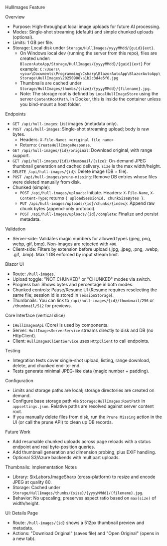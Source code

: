 HullImages Feature

Overview
- Purpose: High-throughput local image uploads for future AI processing.
- Modes: Single-shot streaming (default) and simple chunked uploads (optional).
- Limits: 1 GB per file.
- Storage: Local disk under `Storage/HullImages/yyyyMMdd/{guid}{ext}`.
  - On Windows local dev (running the server from this repo), files are created under:
    `BlazorAutoApp/Storage/HullImages/{yyyyMMdd}/{guid}{ext}`
    For example:
    `C:\Users\<you>\Documents\Programming\Csharp\BlazorAutoApp\BlazorAutoApp\Storage\HullImages\20250906\a1b2c3d4e5f6.jpg`
  - Thumbnails are cached under `Storage/HullImages/thumbs/{size}/{yyyyMMdd}/{filename}.jpg`.
  - Note: The storage root is defined by `LocalHullImageStore` using the server `ContentRootPath`. In Docker, this is inside the container unless you bind-mount a host folder.

Endpoints
- `GET /api/hull-images`: List images (metadata only).
- `POST /api/hull-images`: Single-shot streaming upload; body is raw bytes.
  - Headers: `X-File-Name: <original file name>`
  - Returns: `CreateHullImageResponse`.
- `GET /api/hull-images/{id}/original`: Download original, with range support.
- `GET /api/hull-images/{id}/thumbnail/{size}`: On-demand JPEG thumbnail generation and cached delivery. `size` is the max width/height.
- `DELETE /api/hull-images/{id}`: Delete image (DB + file).
- `POST /api/hull-images/prune-missing`: Remove DB entries whose files were deleted manually from disk.
- Chunked (simple):
  - `POST /api/hull-images/uploads`: Initiate. Headers: `X-File-Name`, `X-Content-Type`; returns `{ uploadSessionId, chunkSizeBytes }`.
  - `PUT /api/hull-images/uploads/{id}/chunks/{index}`: Append raw chunk bytes (append-only protocol).
  - `POST /api/hull-images/uploads/{id}/complete`: Finalize and persist metadata.

Validation
- Server-side: Validates magic numbers for allowed types (jpeg, png, webp, gif, bmp). Non-images are rejected with `400`.
- Client-side: Filters by extension before upload (.jpg, .jpeg, .png, .webp, .gif, .bmp). Max 1 GB enforced by input stream limit.

Blazor UI
- Route: `/hull-images`.
- Upload toggle: "NOT CHUNKED" or "CHUNKED" modes via switch.
- Progress bar: Shows bytes and percentage in both modes.
- Chunked controls: Pause/Resume UI (Resume requires reselecting the same file; session id is stored in `sessionStorage`).
- Thumbnails: You can link to `/api/hull-images/{id}/thumbnail/256` or `/thumbnail/512` for previews.

Core Interface (vertical slice)
- `IHullImagesApi` (Core) is used by components.
- Server: `HullImagesServerService` streams directly to disk and DB (no HttpClient).
- Client: `HullImagesClientService` uses `HttpClient` to call endpoints.

Testing
- Integration tests cover single-shot upload, listing, range download, delete, and chunked end-to-end.
- Tests generate minimal JPEG-like data (magic number + padding).

Configuration
- Limits and storage paths are local; storage directories are created on demand.
 - Configure base storage path via `Storage:HullImages:RootPath` in `appsettings.json`. Relative paths are resolved against server content root.
 - If you manually delete files from disk, run the `Prune Missing` action in the UI (or call the prune API) to clean up DB records.

Future Work
- Add resumable chunked uploads across page reloads with a status endpoint and real byte-position queries.
- Add thumbnail generation and dimension probing, plus EXIF handling.
- Optional S3/Azure backends with multipart uploads.
  
Thumbnails: Implementation Notes
- Library: SixLabors.ImageSharp (cross-platform) to resize and encode JPEG at quality 80.
- Storage: Cached under `Storage/HullImages/thumbs/{size}/{yyyyMMdd}/{filename}.jpg`.
- Behavior: No upscaling; preserves aspect ratio based on `max(size)` of width/height.

UI: Details Page
- Route: `/hull-images/{id}` shows a 512px thumbnail preview and metadata.
- Actions: "Download Original" (saves file) and "Open Original" (opens in a new tab).
